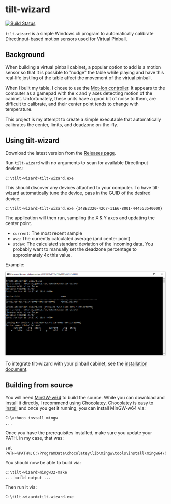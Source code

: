 # tilt-wizard

[![Build
Status](https://dev.azure.com/johnstrunk/tilt-wizard/_apis/build/status/JohnStrunk.tilt-wizard)](https://dev.azure.com/johnstrunk/tilt-wizard/_build/latest?definitionId=1)

`tilt-wizard` is a simple Windows cli program to automatically calibrate
DirectInput-based motion sensors used for Virtual Pinball.

## Background

When building a virtual pinball cabinet, a popular option to add is a motion
sensor so that it is possible to "nudge" the table while playing and have this
real-life jostling of the table affect the movement of the virtual pinball.

When I built my table, I chose to use the [Mot-Ion
controller](http://www.nanotechgaming.com/mot-ionkit.php). It appears to the
computer as a gamepad with the x and y axes detecting motion of the cabinet.
Unfortunately, these units have a good bit of noise to them, are difficult to
calibrate, and their center point tends to change with temperature.

This project is my attempt to create a simple executable that automatically
calibrates the center, limits, and deadzone on-the-fly.

## Using tilt-wizard

Download the latest version from the [Releases
page](https://github.com/JohnStrunk/tilt-wizard/releases).

Run `tilt-wizard` with no arguments to scan for available DirectInput devices:

```
C:\tilt-wizard>tilt-wizard.exe
```

This should discover any devices attached to your computer. To have tilt-wizard
automatically tune the device, pass in the GUID of the desired device:

```
C:\tilt-wizard>tilt-wizard.exe {34BE2320-42C7-11E6-8001-444553540000}
```

The application will then run, sampling the X & Y axes and updating the center
point.

- `current`: The most recent sample
- `avg`: The currently calculated average (and center point)
- `stdev`: The calculated standard deviation of the incoming data. You probably
  want to manually set the deadzone percentage to approximately 4x this value.

Example:

![Example output fo tilt-wizard](docs/images/output.png)

To integrate tilt-wizard with your pinball cabinet, see the [installation
document](docs/installation.md).

## Building from source

You will need [MinGW-w64](http://www.mingw-w64.org/) to build the source. While
you can download and install it directly, I recommend using
[Chocolatey](https://chocolatey.org/). Chocolatey is [easy to
install](https://chocolatey.org/install#install-with-cmdexe) and once you get it
running, you can install MinGW-w64 via:

```
C:\>choco install mingw
...
```

Once you have the prerequisites installed, make sure you update your PATH. In my case, that was:

```
set PATH=%PATH%;C:\ProgramData\chocolatey\lib\mingw\tools\install\mingw64\bin
```

You should now be able to build via:

```
C:\tilt-wizard>mingw32-make
... build output ...
```

Then run it via:

```
C:\tilt-wizard>tilt-wizard.exe
```
